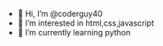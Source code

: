 - 👋 Hi, I’m @coderguy40
- 👀 I’m interested in html,css,javascript
- 🌱 I’m currently learning python
<!---
coderguy40/coderguy40 is a ✨ special ✨ repository because its `README.md` (this file) appears on your GitHub profile.
You can click the Preview link to take a look at your changes.
--->

